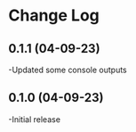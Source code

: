 # Change Log

## 0.1.1 (04-09-23)
-Updated some console outputs

## 0.1.0 (04-09-23)
-Initial release
